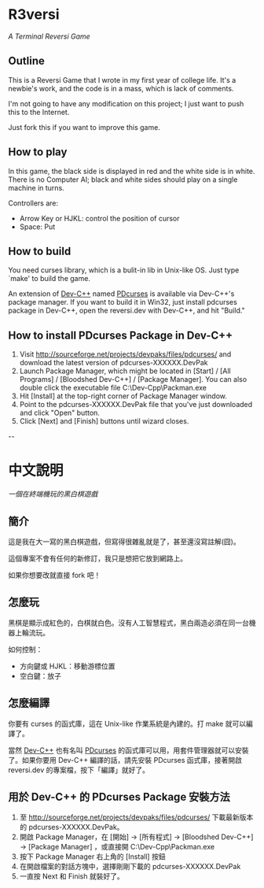R3versi
=======

*A Terminal Reversi Game*


Outline
-------

This is a Reversi Game that I wrote in my first year of college life.  It's a newbie's work, and the code is in a mass, which is lack of comments.

I'm not going to have any modification on this project; I just want to push this to the Internet.

Just fork this if you want to improve this game.

How to play
-----------

In this game, the black side is displayed in red and the white side is in white.  There is no Computer AI; black and white sides should play on a single machine in turns.

Controllers are:

* Arrow Key or HJKL: control the position of cursor
* Space: Put

How to build
------------

You need curses library, which is a bulit-in lib in Unix-like OS.  Just type `make' to build the game.

An extension of [Dev-C++](http://www.bloodshed.net/devcpp.html) named [PDcurses](http://pdcurses.sourceforge.net/) is available via Dev-C++'s package manager.  If you want to build it in Win32, just install pdcurses package in Dev-C++, open the reversi.dev with Dev-C++, and hit "Build."

## How to install PDcurses Package in Dev-C++

 1. Visit http://sourceforge.net/projects/devpaks/files/pdcurses/ and download the latest version of pdcurses-XXXXXX.DevPak
 2. Launch Package Manager, which might be located in [Start] / [All Programs] / [Bloodshed Dev-C++] / [Package Manager]. You can also double click the executable file C:\Dev-Cpp\Packman.exe
 3. Hit [Install] at the top-right corner of Package Manager window.
 4. Point to the pdcurses-XXXXXX.DevPak file that you've just downloaded and click "Open" button.
 5. Click [Next] and [Finish] buttons until wizard closes.

--

中文說明
====

*一個在終端機玩的黑白棋遊戲*

簡介
----

這是我在大一寫的黑白棋遊戲，但寫得很雜亂就是了，甚至還沒寫註解(囧)。

這個專案不會有任何的新修訂，我只是想把它放到網路上。

如果你想要改就直接 fork 吧！

怎麼玩
---

黑棋是顯示成紅色的，白棋就白色。沒有人工智慧程式，黑白兩造必須在同一台機器上輪流玩。

如何控制：

* 方向鍵或 HJKL：移動游標位置
* 空白鍵：放子

怎麼編譯
----

你要有 curses 的函式庫，這在 Unix-like 作業系統是內建的。打 make 就可以編譯了。

當然 [Dev-C++](http://www.bloodshed.net/devcpp.html) 也有名叫 [PDcurses](http://pdcurses.sourceforge.net/)  的函式庫可以用，用套件管理器就可以安裝了。如果你要用 Dev-C++ 編譯的話，請先安裝 PDcurses 函式庫，接著開啟 reversi.dev 的專案檔，按下「編譯」就好了。

## 用於 Dev-C++ 的 PDcurses Package 安裝方法

 1. 至 http://sourceforge.net/projects/devpaks/files/pdcurses/ 下載最新版本的 pdcurses-XXXXXX.DevPak。
 2. 開啟 Package Manager，在 [開始] → [所有程式] → [Bloodshed Dev-C++] → [Package Manager] ，或直接開 C:\Dev-Cpp\Packman.exe
 3. 按下 Package Manager 右上角的 [Install] 按鈕
 4. 在開啟檔案的對話方塊中，選擇剛剛下載的 pdcurses-XXXXXX.DevPak
 5. 一直按 Next 和 Finish 就裝好了。